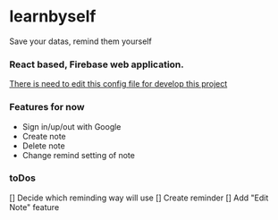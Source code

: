# learnbyself
Save your datas, remind them yourself

### React based, Firebase web application.

[There is need to edit this config file for develop this project](docs/src/services/Firebase.js)

### Features for now
- Sign in/up/out with Google
- Create note
- Delete note
- Change remind setting of note

### toDos
[] Decide which reminding way will use
[] Create reminder
[] Add "Edit Note" feature
